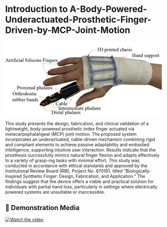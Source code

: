 # Introduction to A-Body-Powered-Underactuated-Prosthetic-Finger-Driven-by-MCP-Joint-Motion

<img src="hardware/Fabricated finger.jpg"/>

This study presents the design, fabrication, and clinical validation of a lightweight, body-powered prosthetic index finger actuated via metacarpophalangeal (MCP) joint motion. 
The proposed system incorporates an underactuated, cable-driven mechanism combining rigid and compliant elements to achieve passive adaptability and embodied intelligence, 
supporting intuitive user interaction. Results indicate that the prosthesis successfully mimics natural finger flexion and adapts effectively to a variety of grasp-ing tasks with minimal effort. 
This study was conducted in accordance with ethical standards and approved by the Institutional Review Board (IRB), 
Project No. 670161, titled “Biologically-Inspired Synthetic Finger: Design, Fabrication, and Application.” The findings suggest that the device offers a viable and practical solution for individuals 
with partial hand loss, particularly in settings where electrically powered systems are unsuitable or inaccessible.

## 📸 Demonstration Media
[![Watch the video](https://img.youtube.com/vi/tBpJW4bJub8/hqdefault.jpg)](https://www.youtube.com/watch?v=tBpJW4bJub8)
